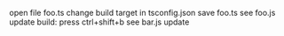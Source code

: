 open file foo.ts
change build target in tsconfig.json
save foo.ts
see foo.js update
build: press ctrl+shift+b
see bar.js update
